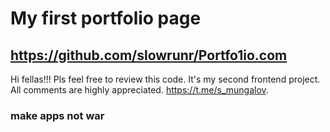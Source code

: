 # My first portfolio page #
## https://github.com/slowrunr/Portfo1io.com ##
Hi fellas!!! Pls feel free to review this code. It's my second frontend project. All comments are highly appreciated. 
https://t.me/s_mungalov. 
### make apps not war ###

